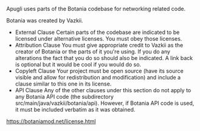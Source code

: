 Apugli uses parts of the Botania codebase for networking related code.

Botania was created by Vazkii.

- External Clause
  Certain parts of the codebase are indicated to be licensed under alternative licenses. You
  must obey those licenses.
- Attribution Clause
  You must give appropriate credit to Vazkii as the creator of Botania or the parts of it
  you're using. If you do any alterations the fact that you do so should also be
  indicated. A link back is optional but it would be cool if you would do so.
- Copyleft Clause
  Your project must be open source (have its source visible and allow for redistribution
  and modification) and include a clause similar to this one in its license.
- API Clause
  Any of the other clauses under this section do not apply to any Botania API
  code (the subdirectory src/main/java/vazkii/botania/api). However, if Botania API code
  is used, it must be included verbatim as it was obtained.

https://botaniamod.net/license.html